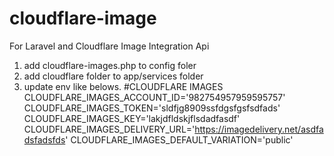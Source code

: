 # cloudflare-image
For Laravel and Cloudflare Image Integration Api

1. add cloudflare-images.php to config foler
2. add cloudflare folder to app/services folder
3. update env like belows.
	#CLOUDFLARE IMAGES
	CLOUDFLARE_IMAGES_ACCOUNT_ID='982754957959595757'
	CLOUDFLARE_IMAGES_TOKEN='sldfjg8909ssfdgsfgsfsdfads'
	CLOUDFLARE_IMAGES_KEY='lakjdfldskjflsdadfasdf'
	CLOUDFLARE_IMAGES_DELIVERY_URL='https://imagedelivery.net/asdfadsfadsfds'
	CLOUDFLARE_IMAGES_DEFAULT_VARIATION='public'

